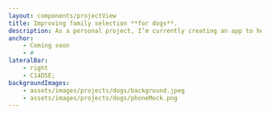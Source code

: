 ```yaml
---
layout: components/projectView
title: Improving family selection **for dogs**. 
description: As a personal project, I’m currently creating an app to help street dogs along Costa Rica to find their dreamy family.\n\nPersonal project.
anchor:
    - Coming soon
    - #
lateralBar: 
    - right
    - C14D5E;
backgroundImages:
    - assets/images/projects/dogs/background.jpeg
    - assets/images/projects/dogs/phoneMock.png
---
```

